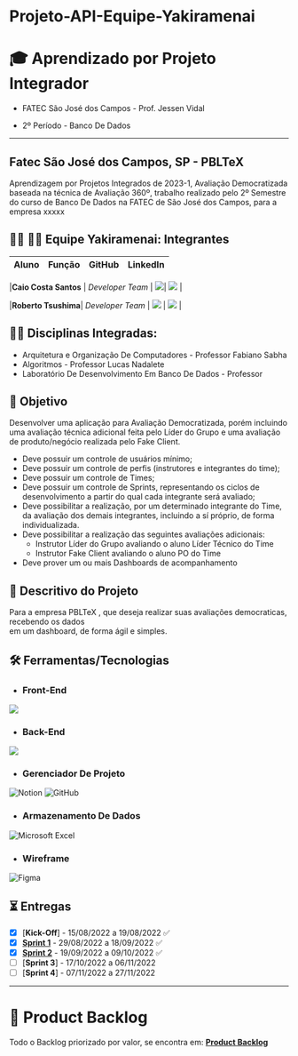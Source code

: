 # Projeto-API-Equipe-Yakiramenai
 
# 🎓 Aprendizado por Projeto Integrador
* FATEC São José dos Campos - Prof. Jessen Vidal

* 2º Período - Banco De Dados

-----------------------------------------------------------------------------------------------------------------------------------------------------------


## Fatec São José dos Campos, SP - PBLTeX  
Aprendizagem por Projetos Integrados de 2023-1, Avaliação Democratizada baseada na técnica de Avaliação 360º, trabalho realizado pelo 2º Semestre 
do curso de Banco De Dados na FATEC de São José dos Campos, para a empresa xxxxx 

## 👨‍💻 👩‍💻 Equipe Yakiramenai: Integrantes

| Aluno            | Função           | GitHub                                                         | LinkedIn                                              |
| ---------------- | ---------------- | -------------------------------------------------------------- | ----------------------------------------------------- |

|__Caio Costa Santos__  |  *Developer Team* | [![](https://bit.ly/3f9Xo0P)](https://github.com/Caio-eng-gif)| [![](https://bit.ly/2P1ZogM)](https://www.linkedin.com/in/caio-costa-santos-7a7277195) |

|__Roberto Tsushima__| *Developer Team* | [![](https://bit.ly/3f9Xo0P)](https://github.com/Roberto-tsushima)      | [![](https://bit.ly/2P1ZogM)](https://www.linkedin.com/in/roberto-shoiti-tsushima-junior-71318a240/) |





## 👨‍🏫 Disciplinas Integradas:

- Arquitetura e Organização De Computadores - Professor Fabiano Sabha
- Algoritmos - Professor Lucas Nadalete
- Laboratório De Desenvolvimento Em Banco De Dados - Professor

## 🎯 Objetivo
Desenvolver uma aplicação para Avaliação Democratizada, porém incluindo uma avaliação técnica adicional feita pelo Líder do Grupo e uma avaliação de produto/negócio realizada pelo Fake Client.
 - Deve possuir um controle de usuários mínimo;
 - Deve possuir um controle de perfis (instrutores e integrantes do time);
 - Deve possuir um controle de Times;
 - Deve possuir um controle de Sprints, representando os ciclos de desenvolvimento a
partir do qual cada integrante será avaliado;
 - Deve possibilitar a realização, por um determinado integrante do Time, da avaliação
dos demais integrantes, incluindo a sí próprio, de forma individualizada.
- Deve possibilitar a realização das seguintes avaliações adicionais:
  - Instrutor Líder do Grupo avaliando o aluno Líder Técnico do Time
  - Instrutor Fake Client avaliando o aluno PO do Time
- Deve prover um ou mais Dashboards de acompanhamento

## 💬 Descritivo do Projeto

Para a empresa PBLTeX , que deseja realizar suas avaliações democraticas, recebendo os dados  
em um dashboard, de forma ágil e simples. 

## 🛠️ Ferramentas/Tecnologias

* ### __Front-End__

![](https://img.shields.io/badge/Python-FFD43B?style=for-the-badge&logo=python&logoColor=darkgreen)

* ### __Back-End__

![](https://img.shields.io/badge/Python-FFD43B?style=for-the-badge&logo=python&logoColor=darkgreen)

* ### __Gerenciador De Projeto__

![Notion](https://img.shields.io/badge/Notion-%23000000.svg?style=for-the-badge&logo=notion&logoColor=white)
![GitHub](https://img.shields.io/badge/github-%23121011.svg?style=for-the-badge&logo=github&logoColor=white)


* ### __Armazenamento De Dados__

![Microsoft Excel](https://img.shields.io/badge/Microsoft_Excel-217346?style=for-the-badge&logo=microsoft-excel&logoColor=white)

* ### __Wireframe__

![Figma](https://img.shields.io/badge/figma-%23F24E1E.svg?style=for-the-badge&logo=figma&logoColor=white)


## ⏳ Entregas
- [X] [**Kick-Off**] - 15/08/2022 a 19/08/2022 ✅
- [X] [**Sprint 1**](https://github.com/laroyprado/Projeto-API-Equipe-First/tree/Sprint-1) - 29/08/2022 a 18/09/2022 ✅
- [X] [**Sprint 2**](https://github.com/laroyprado/Projeto-API-Equipe-First/tree/Sprint-2) - 19/09/2022 a 09/10/2022 ✅
- [ ] [**Sprint 3**] - 17/10/2022 a 06/11/2022
- [ ] [**Sprint 4**] - 07/11/2022 a 27/11/2022

-------------------------------------------------------------------------------------------------------------------------------------------------------------------



# 📝 Product Backlog

Todo o Backlog priorizado por valor, se encontra em:
[__Product Backlog__](https://github.com/laroyprado/Projeto-API-Equipe-First/blob/main/Documentacao/Backlog.pdf)

